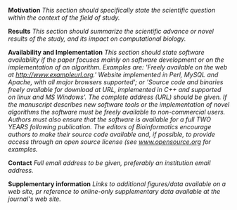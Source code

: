 **Motivation**
_This section should specifically state the scientific question within the context of the field of study._

**Results**
_This section should summarize the scientific advance or novel results of the study, and its impact on computational biology._

**Availability and Implementation**
_This section should state software availability if the paper focuses mainly on software development or on the implementation of an algorithm. Examples are: 'Freely available on the web at http://www.exampleurl.org.' Website implemented in Perl, MySQL and Apache, with all major browsers supported'; or 'Source code and binaries freely available for download at URL, implemented in C++ and supported on linux and MS Windows'. The complete address (URL) should be given. If the manuscript describes new software tools or the implementation of novel algorithms the software must be freely available to non-commercial users. Authors must also ensure that the software is available for a full TWO YEARS following publication. The editors of Bioinformatics encourage authors to make their source code available and, if possible, to provide access through an open source license (see www.opensource.org for examples._

**Contact**
_Full email address to be given, preferably an institution email address._

**Supplementary information**
_Links to additional figures/data available on a web site, pr reference to online-only supplementary data available at the journal's web site._